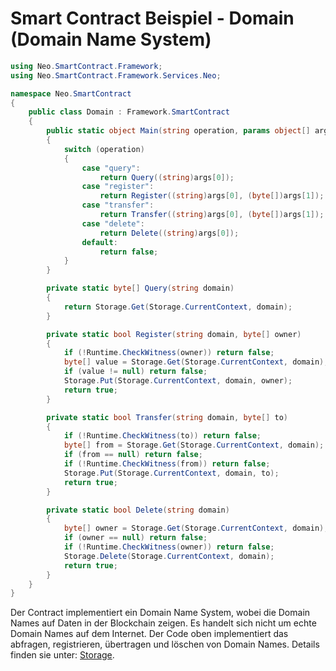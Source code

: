 # Smart Contract Beispiel - Domain (Domain Name System)

```c#
using Neo.SmartContract.Framework;
using Neo.SmartContract.Framework.Services.Neo;

namespace Neo.SmartContract
{
    public class Domain : Framework.SmartContract
    {
        public static object Main(string operation, params object[] args)
        {
            switch (operation)
            {
                case "query":
                    return Query((string)args[0]);
                case "register":
                    return Register((string)args[0], (byte[])args[1]);
                case "transfer":
                    return Transfer((string)args[0], (byte[])args[1]);
                case "delete":
                    return Delete((string)args[0]);
                default:
                    return false;
            }
        }

        private static byte[] Query(string domain)
        {
            return Storage.Get(Storage.CurrentContext, domain);
        }

        private static bool Register(string domain, byte[] owner)
        {
            if (!Runtime.CheckWitness(owner)) return false;
            byte[] value = Storage.Get(Storage.CurrentContext, domain);
            if (value != null) return false;
            Storage.Put(Storage.CurrentContext, domain, owner);
            return true;
        }

        private static bool Transfer(string domain, byte[] to)
        {
            if (!Runtime.CheckWitness(to)) return false;
            byte[] from = Storage.Get(Storage.CurrentContext, domain);
            if (from == null) return false;
            if (!Runtime.CheckWitness(from)) return false;
            Storage.Put(Storage.CurrentContext, domain, to);
            return true;
        }

        private static bool Delete(string domain)
        {
            byte[] owner = Storage.Get(Storage.CurrentContext, domain);
            if (owner == null) return false;
            if (!Runtime.CheckWitness(owner)) return false;
            Storage.Delete(Storage.CurrentContext, domain);
            return true;
        }
    }
}
```

Der Contract implementiert ein Domain Name System, wobei die Domain Names auf Daten in der Blockchain zeigen. Es handelt sich nicht um echte Domain Names auf dem Internet.
Der Code oben implementiert das abfragen, registrieren, übertragen und löschen von Domain Names.
Details finden sie unter: [Storage](../fw/dotnet/neo/Storage.md).

